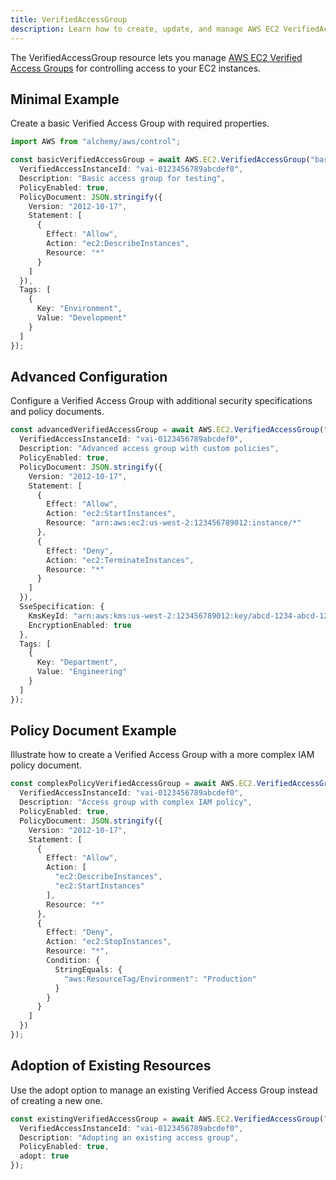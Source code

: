 ```yaml
---
title: VerifiedAccessGroup
description: Learn how to create, update, and manage AWS EC2 VerifiedAccessGroups using Alchemy Cloud Control.
---
```



The VerifiedAccessGroup resource lets you manage [AWS EC2 Verified Access Groups](https://docs.aws.amazon.com/ec2/latest/userguide/) for controlling access to your EC2 instances.

## Minimal Example

Create a basic Verified Access Group with required properties.

```ts
import AWS from "alchemy/aws/control";

const basicVerifiedAccessGroup = await AWS.EC2.VerifiedAccessGroup("basicAccessGroup", {
  VerifiedAccessInstanceId: "vai-0123456789abcdef0",
  Description: "Basic access group for testing",
  PolicyEnabled: true,
  PolicyDocument: JSON.stringify({
    Version: "2012-10-17",
    Statement: [
      {
        Effect: "Allow",
        Action: "ec2:DescribeInstances",
        Resource: "*"
      }
    ]
  }),
  Tags: [
    {
      Key: "Environment",
      Value: "Development"
    }
  ]
});
```

## Advanced Configuration

Configure a Verified Access Group with additional security specifications and policy documents.

```ts
const advancedVerifiedAccessGroup = await AWS.EC2.VerifiedAccessGroup("advancedAccessGroup", {
  VerifiedAccessInstanceId: "vai-0123456789abcdef0",
  Description: "Advanced access group with custom policies",
  PolicyEnabled: true,
  PolicyDocument: JSON.stringify({
    Version: "2012-10-17",
    Statement: [
      {
        Effect: "Allow",
        Action: "ec2:StartInstances",
        Resource: "arn:aws:ec2:us-west-2:123456789012:instance/*"
      },
      {
        Effect: "Deny",
        Action: "ec2:TerminateInstances",
        Resource: "*"
      }
    ]
  }),
  SseSpecification: {
    KmsKeyId: "arn:aws:kms:us-west-2:123456789012:key/abcd-1234-abcd-1234-abcd1234",
    EncryptionEnabled: true
  },
  Tags: [
    {
      Key: "Department",
      Value: "Engineering"
    }
  ]
});
```

## Policy Document Example

Illustrate how to create a Verified Access Group with a more complex IAM policy document.

```ts
const complexPolicyVerifiedAccessGroup = await AWS.EC2.VerifiedAccessGroup("complexPolicyAccessGroup", {
  VerifiedAccessInstanceId: "vai-0123456789abcdef0",
  Description: "Access group with complex IAM policy",
  PolicyEnabled: true,
  PolicyDocument: JSON.stringify({
    Version: "2012-10-17",
    Statement: [
      {
        Effect: "Allow",
        Action: [
          "ec2:DescribeInstances",
          "ec2:StartInstances"
        ],
        Resource: "*"
      },
      {
        Effect: "Deny",
        Action: "ec2:StopInstances",
        Resource: "*",
        Condition: {
          StringEquals: {
            "aws:ResourceTag/Environment": "Production"
          }
        }
      }
    ]
  })
});
```

## Adoption of Existing Resources

Use the adopt option to manage an existing Verified Access Group instead of creating a new one.

```ts
const existingVerifiedAccessGroup = await AWS.EC2.VerifiedAccessGroup("existingAccessGroup", {
  VerifiedAccessInstanceId: "vai-0123456789abcdef0",
  Description: "Adopting an existing access group",
  PolicyEnabled: true,
  adopt: true
});
```
